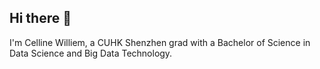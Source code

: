 ## Hi there 👋

I'm Celline Williem, a CUHK Shenzhen grad with a Bachelor of Science in Data Science and Big Data Technology. 
